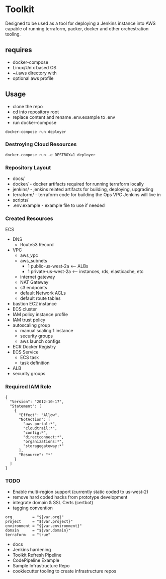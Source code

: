Toolkit
=======

Designed to be used as a tool for deploying a Jenkins instance into
AWS capable of running terraform, packer, docker and other orchestration tooling.

## requires

* docker-compose
* Linux/Unix based OS
* ~/.aws directory with
* optional aws profile

## Usage

* clone the repo
* cd into repository root
* replace content and rename .env.example to .env
* run docker-compose
```
docker-compose run deployer
```

### Destroying Cloud Resources
```
docker-compose run -e DESTROY=1 deployer
```

### Repository Layout
* docs/
* docker/ - docker artifacts required for running terraform locally
* jenkins/ - jenkins related artifacts for building, deploying, upgrading
* terraform/ - terraform code for building the Ops VPC Jenkins will live in
* scripts/
* .env.example - example file to use if needed

### Created Resources

ECS
 + DNS
    + Route53 Record
 + VPC
    + aws_vpc
    + aws_subnets
        + 1 public-us-west-2a  <-- ALBs
        + 1 private-us-west-2a  <-- instances, rds, elasticache, etc
    + internet gateway
    + NAT Gateway
    + s3 endpoints
    + default Network ACLs
    + default route tables
 + bastion EC2 instance
 +  ECS cluster
   + IAM policy instance profile
   + IAM trust policy
   + autoscaling group
     + manual scaling 1 instance
     + security groups
     + aws launch configs
 + ECR Docker Registry
 + ECS Service
   + ECS task
   + task definition
 +  ALB
   + security groups

### Required IAM Role
```
{
  "Version": "2012-10-17",
  "Statement": [
    {
      "Effect": "Allow",
      "NotAction": [
        "aws-portal:*",
        "cloudtrail:*",
        "config:*",
        "directconnect:*",
        "organizations:*",
        "storagegateway:*"
      ],
      "Resource": "*"
    }
  ]
}
```

### TODO
* Enable multi-region support (currently static coded to us-west-2)
* remove hard coded hacks from prototype development
* integrate domain & SSL Certs (certbot)
* tagging convention
```
org         = "${var.org}"
project     = "${var.project}"
environment = "${var.environment}"
domain      = "${var.domain}"
terraform   = "true"
```
* docs
* Jenkins hardening
* Toolkit Refresh Pipeline
* CodePipeline Example
* Sample Infrastructure Repo
* cookiecutter tooling to create infrastructure repos
